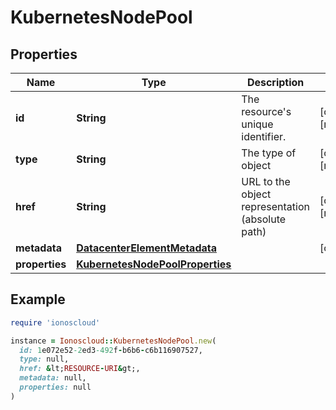 # KubernetesNodePool

## Properties

| Name | Type | Description | Notes |
| ---- | ---- | ----------- | ----- |
| **id** | **String** | The resource&#39;s unique identifier. | [optional][readonly] |
| **type** | **String** | The type of object | [optional][readonly] |
| **href** | **String** | URL to the object representation (absolute path) | [optional][readonly] |
| **metadata** | [**DatacenterElementMetadata**](DatacenterElementMetadata.md) |  | [optional] |
| **properties** | [**KubernetesNodePoolProperties**](KubernetesNodePoolProperties.md) |  |  |

## Example

```ruby
require 'ionoscloud'

instance = Ionoscloud::KubernetesNodePool.new(
  id: 1e072e52-2ed3-492f-b6b6-c6b116907527,
  type: null,
  href: &lt;RESOURCE-URI&gt;,
  metadata: null,
  properties: null
)
```

